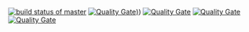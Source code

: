 [![build status of master](https://travis-ci.org/Allo0o2a/Triangle567.svg?branch=master)](https://travis-ci.org/Allo0o2a/Triangle567)
[![Quality Gate](https://sonarcloud.io/api/badges/gate?key=team7-ssw567-triangle567:sonarcloud))](https://sonarcloud.io/dashboard/index/team7-ssw567-triangle567:sonarcloud))
[![Quality Gate](https://sonarcloud.io/api/badges/gate?key=team7-ssw567-triangle567:sonarcloud)]()
[![Quality Gate](https://sonarcloud.io/api/badges/measure?key=team7-ssw567-triangle567:sonarcloud&metric=lines)]()
[![Quality Gate](https://sonarcloud.io/api/badges/measure?key=team7-ssw567-triangle567:sonarcloud&metric=complexity)]()
